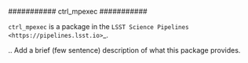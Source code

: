 ###########
ctrl_mpexec
###########

``ctrl_mpexec`` is a package in the `LSST Science Pipelines <https://pipelines.lsst.io>`_.

.. Add a brief (few sentence) description of what this package provides.
